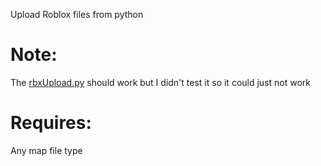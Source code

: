 Upload Roblox files from python

# Note:
The [rbxUpload.py](https://github.com/Roblox-Thot/Roblox-Uploader/blob/main/import%20vers/rbxUpload.py) should work but I didn't test it so it could just not work

# Requires:
Any map file type

